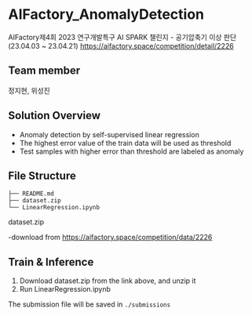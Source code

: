 # AIFactory_AnomalyDetection
AIFactory제4회 2023 연구개발특구 AI SPARK 챌린지 - 공기압축기 이상 판단(23.04.03 ~ 23.04.21)
https://aifactory.space/competition/detail/2226

## Team member
정지현, 위성진

## Solution Overview
- Anomaly detection by self-supervised linear regression
- The highest error value of the train data will be used as threshold
- Test samples with higher error than threshold are labeled as anomaly


## File Structure
```
├── README.md
├── dataset.zip
└── LinearRegression.ipynb
```
dataset.zip

-download from https://aifactory.space/competition/data/2226


## Train & Inference
1. Download dataset.zip from the link above, and unzip it
2. Run LinearRegression.ipynb

The submission file will be saved in `./submissions`
